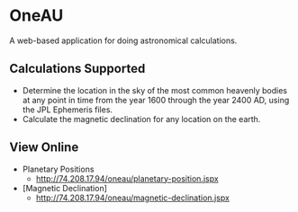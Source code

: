 # OneAU
A web-based application for doing astronomical calculations.

## Calculations Supported
* Determine the location in the sky of the most common heavenly bodies at any point in time from the year 1600 through the year 2400 AD, using the JPL Ephemeris files.
* Calculate the magnetic declination for any location on the earth.

## View Online
* Planetary Positions
    * http://74.208.17.94/oneau/planetary-position.jspx
* [Magnetic Declination]
    * http://74.208.17.94/oneau/magnetic-declination.jspx
